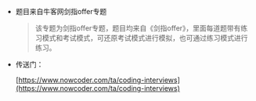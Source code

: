 *   题目来自牛客网剑指offer专题

    > 该专题为剑指offer专题，题目均来自《剑指offer》，里面每道题带有练习模式和考试模式，可还原考试模式进行模拟，也可通过练习模式进行练习。

*   传送门：

    [https://www.nowcoder.com/ta/coding-interviews](https://www.nowcoder.com/ta/coding-interviews)